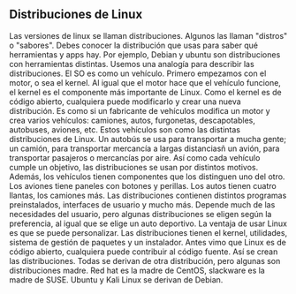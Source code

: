 ## Distribuciones de Linux
Las versiones de linux se llaman distribuciones. Algunos las llaman "distros" o "sabores". Debes conocer la distribución que usas para saber qué herramientas y apps hay. Por ejemplo, Debian y ubuntu son distribuciones con herramientas distintas. Usemos una analogía para describir las distribuciones. El SO es como un vehículo. Primero empezamos con el motor, o sea el kernel. Al igual que el motor hace que el vehículo funcione, el kernel es el componente más importante de Linux. Como el kernel es de código abierto, cualquiera puede modificarlo y crear una nueva distribución. Es como si un fabricante de vehículos modifica un motor y crea varios vehículos: camiones, autos, furgonetas, descapotables, autobuses, aviones, etc. Estos vehículos son como las distintas distribuciones de Linux. Un autobús se usa para transportar a mucha gente; un camión, para transportar mercancía a largas distanciasñ un avión, para transportar pasajeros o mercancías por aire. Así como cada vehículo cumple un objetivo, las distribuciones se usan por distintos motivos. Además, los vehículos tienen componentes que los distinguen uno del otro. Los aviones tiene paneles con botones y perillas. Los autos tienen cuatro llantas, los camiones más. Las distribuciones contienen distintos programas preinstalados, interfaces de usuario y mucho más. Depende much de las necesidades del usuario, pero algunas distribuciones se eligen según la preferencia, al igual que se elige un auto deportivo. La ventaja de usar Linux es que se puede personalizar. Las distribuciones tienen el kernel, utilidades, sistema de gestión de paquetes y un instalador. Antes vimo que Linux es de código abierto, cualquiera puede contribuir al código fuente. Así se crean las distribuciones. Todas se derivan de otra distribución, pero algunas son distribuciones madre. Red hat es la madre de CentOS, slackware es la madre de SUSE. Ubuntu y Kali Linux se derivan de Debian. 